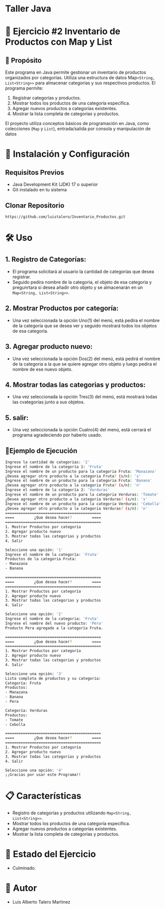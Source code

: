 # Taller Java
# 🚀 Ejercicio #2 Inventario de Productos con Map y List
## 📌 Propósito
Este programa en Java permite gestionar un inventario de productos organizados por categorías. Utiliza una estructura de datos Map`<String, List<String>>` para almacenar categorías y sus respectivos productos. El programa permite:

1. Registrar categorías y productos.
2. Mostrar todos los productos de una categoría específica.
3. Agregar nuevos productos a categorías existentes.
4. Mostrar la lista completa de categorías y productos.

El proyecto utiliza conceptos básicos de programación en Java, como colecciones (`Map` y `List`), entrada/salida por consola y manipulación de datos
# 🚀 Instalación y Configuración
## Requisitos Previos
- Java Development Kit (JDK) 17 o superior
- Git instalado en tu sistema
## Clonar Repositorio
```bash
https://github.com/luistalero/Inventario_Productos.git
```
# 🛠️ Uso
## 1. Registro de Categorías:
- El programa solicitará al usuario la cantidad de categorías que desea registrar.
- Seguido pedira nombre de la categoria, el objeto de esa categoria y pregunrtara si desea añadir otro objeto y se almacenarán en un `Map<String, List<String>>`.
## 2. Mostrar Productos por categoría: 
- Una vez seleccionada la opción Uno(1) del menú, está pedira el nombre de la categoría que se desea ver y seguido mostrará todos los objetos de esa categoría.
## 3. Agregar producto nuevo:
- Una vez seleccionada la opción Dos(2) del menú, está pedirá el nombre de la categoria a la que se quiere agregar otro objeto y luego pedira el nombre de ese nuevo objeto.
## 4. Mostrar todas las categorias y productos:
- Una vez seleccionada la opción Tres(3) del menú, está mostrará todas las cvategorías junto a sus objetos.
## 5. salir:
- Una vez seleccionada la opción Cuatro(4) del menú, está cerrará el programa agradeciendo por haberlo usado.
## 👷Ejemplo de Ejecución
```bash
Ingrese la cantidad de categorías: '2'
Ingrese el nombre de la categoría 1: 'Fruta'
Ingrese el nombre de un producto para la categoria Fruta: 'Manazana'
¿Desea agregar otro producto a la categoria Fruta? (s/n): 's'
Ingrese el nombre de un producto para la categoria Fruta: 'Banana'
¿Desea agregar otro producto a la categoria Fruta? (s/n): 'n'
Ingrese el nombre de la categoría 2: 'Verduras'
Ingrese el nombre de un producto para la categoria Verduras: 'Tomate'
¿Desea agregar otro producto a la categoria Verduras? (s/n): 's'
Ingrese el nombre de un producto para la categoria Verduras: 'Cebolla'
¿Desea agregar otro producto a la categoria Verduras? (s/n): 'n'
===========================================
====         ¿Que desea hacer?         ====
===========================================
1. Mostrar Productos por categoría
2. Agregar producto nuevo
3. Mostrar todas las categorias y productos
4. Salir

Seleccione una opción: '1'
Ingrese el nombre de la categoría: 'Fruta'
Productos de la categoria Fruta:
- Manazana
- Banana
```
```bash
===========================================
====         ¿Que desea hacer?         ====
===========================================
1. Mostrar Productos por categoría
2. Agregar producto nuevo
3. Mostrar todas las categorias y productos
4. Salir

Seleccione una opción: '2'
Ingrese el nombre de la categoria: 'Fruta'
Ingrese el nombre del nuevo producto: 'Pera'
Producto Pera agregado a la categoría Fruta.
```
```bash
===========================================
====         ¿Que desea hacer?         ====
===========================================
1. Mostrar Productos por categoría
2. Agregar producto nuevo
3. Mostrar todas las categorias y productos
4. Salir

Seleccione una opción: '3' 
Lista completa de productos y su categoría:
Categoría: Fruta
Productos:
- Manazana
- Banana
- Pera

Categoría: Verduras
Productos:
- Tomate
- Cebolla
```
```bash
===========================================
====         ¿Que desea hacer?         ====
===========================================
1. Mostrar Productos por categoría
2. Agregar producto nuevo
3. Mostrar todas las categorias y productos
4. Salir

Seleccione una opción: '4'
¡¡Gracias por usar este Programa!!
```
# 📋 Características
- Registro de categorías y productos utilizando `Map<String, List<String>>`.
- Mostrar todos los productos de una categoría específica.
- Agregar nuevos productos a categorías existentes.
- Mostrar la lista completa de categorías y productos.
# 🚨 Estado del Ejercicio
- Culminado.
# 👤 Autor
- Luis Alberto Talero Martinez